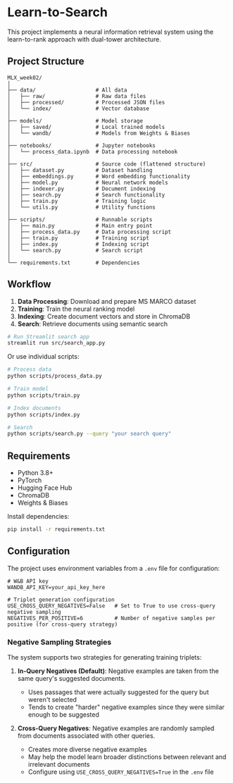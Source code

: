 # Learn-to-Search

This project implements a neural information retrieval system using the learn-to-rank approach with dual-tower architecture.

## Project Structure

```
MLX_week02/
│
├── data/                   # All data
│   ├── raw/                # Raw data files
│   ├── processed/          # Processed JSON files
│   └── index/              # Vector database
│
├── models/                 # Model storage 
│   ├── saved/              # Local trained models
│   └── wandb/              # Models from Weights & Biases
│
├── notebooks/              # Jupyter notebooks
│   └── process_data.ipynb  # Data processing notebook
│
├── src/                    # Source code (flattened structure)
│   ├── dataset.py          # Dataset handling
│   ├── embeddings.py       # Word embedding functionality
│   ├── model.py            # Neural network models
│   ├── indexer.py          # Document indexing
│   ├── search.py           # Search functionality
│   ├── train.py            # Training logic
│   └── utils.py            # Utility functions
│
├── scripts/                # Runnable scripts
│   ├── main.py             # Main entry point
│   ├── process_data.py     # Data processing script
│   ├── train.py            # Training script
│   ├── index.py            # Indexing script
│   └── search.py           # Search script
│
└── requirements.txt        # Dependencies
```

## Workflow

1. **Data Processing**: Download and prepare MS MARCO dataset
2. **Training**: Train the neural ranking model
3. **Indexing**: Create document vectors and store in ChromaDB
4. **Search**: Retrieve documents using semantic search


```bash
# Run Streamlit search app
streamlit run src/search_app.py
```

Or use individual scripts:

```bash
# Process data
python scripts/process_data.py

# Train model
python scripts/train.py

# Index documents
python scripts/index.py

# Search
python scripts/search.py --query "your search query"
```

## Requirements

- Python 3.8+
- PyTorch
- Hugging Face Hub
- ChromaDB
- Weights & Biases

Install dependencies:

```bash
pip install -r requirements.txt
```

## Configuration

The project uses environment variables from a `.env` file for configuration:

```
# W&B API key
WANDB_API_KEY=your_api_key_here

# Triplet generation configuration
USE_CROSS_QUERY_NEGATIVES=False   # Set to True to use cross-query negative sampling
NEGATIVES_PER_POSITIVE=6          # Number of negative samples per positive (for cross-query strategy)
```

### Negative Sampling Strategies

The system supports two strategies for generating training triplets:

1. **In-Query Negatives (Default)**: Negative examples are taken from the same query's suggested documents.
   - Uses passages that were actually suggested for the query but weren't selected
   - Tends to create "harder" negative examples since they were similar enough to be suggested

2. **Cross-Query Negatives**: Negative examples are randomly sampled from documents associated with other queries.
   - Creates more diverse negative examples
   - May help the model learn broader distinctions between relevant and irrelevant documents
   - Configure using `USE_CROSS_QUERY_NEGATIVES=True` in the `.env` file